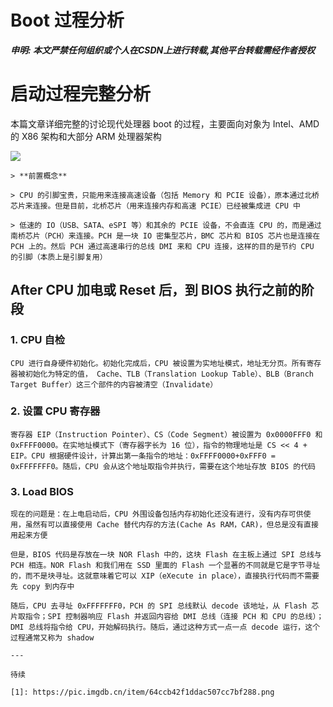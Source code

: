 # Boot 过程分析

***申明: 本文严禁任何组织或个人在CSDN上进行转载,其他平台转载需经作者授权***

# 启动过程完整分析

本篇文章详细完整的讨论现代处理器 boot 的过程，主要面向对象为 Intel、AMD 的 X86 架构和大部分 ARM 处理器架构

![](1)

    > **前置概念**

    > CPU 的引脚宝贵，只能用来连接高速设备（包括 Memory 和 PCIE 设备），原本通过北桥芯片来连接。但是目前，北桥芯片（用来连接内存和高速 PCIE）已经被集成进 CPU 中

    > 低速的 IO（USB、SATA、eSPI 等）和其余的 PCIE 设备，不会直连 CPU 的，而是通过南桥芯片（PCH）来连接。PCH 是一块 IO 密集型芯片，BMC 芯片和 BIOS 芯片也是连接在 PCH 上的。然后 PCH 通过高速串行的总线 DMI 来和 CPU 连接，这样的目的是节约 CPU 的引脚（本质上是引脚复用）

## After CPU 加电或 Reset 后，到 BIOS 执行之前的阶段

### 1. CPU 自检

    CPU 进行自身硬件初始化。初始化完成后，CPU 被设置为实地址模式，地址无分页。所有寄存器被初始化为特定的值， Cache、TLB（Translation Lookup Table）、BLB（Branch Target Buffer）这三个部件的内容被清空（Invalidate）

### 2. 设置 CPU 寄存器

    寄存器 EIP（Instruction Pointer）、CS（Code Segment）被设置为 0x0000FFF0 和 0xFFFF0000。在实地址模式下（寄存器字长为 16 位），指令的物理地址是 CS << 4 + EIP。CPU 根据硬件设计，计算出第一条指令的地址：0xFFFF0000+0xFFF0 = 0xFFFFFFF0。随后，CPU 会从这个地址取指令并执行，需要在这个地址存放 BIOS 的代码

### 3. Load BIOS

    现在的问题是：在上电启动后，CPU 外围设备包括内存初始化还没有进行，没有内存可供使用，虽然有可以直接使用 Cache 替代内存的方法(Cache As RAM，CAR)，但总是没有直接用起来方便

    但是，BIOS 代码是存放在一块 NOR Flash 中的，这块 Flash 在主板上通过 SPI 总线与 PCH 相连。NOR Flash 和我们用在 SSD 里面的 Flash 一个显著的不同就是它是字节寻址的，而不是块寻址。这就意味着它可以 XIP（eXecute in place），直接执行代码而不需要先 copy 到内存中

    随后，CPU 去寻址 0xFFFFFFF0，PCH 的 SPI 总线默认 decode 该地址，从 Flash 芯片取指令；SPI 控制器响应 Flash 并返回内容给 DMI 总线（连接 PCH 和 CPU 的总线）；DMI 总线将指令给 CPU，开始解码执行。随后，通过这种方式一点一点 decode 运行，这个过程通常又称为 shadow

    ---

    待续

    [1]: https://pic.imgdb.cn/item/64ccb42f1ddac507cc7bf288.png

